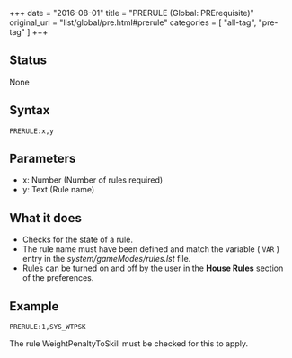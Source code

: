 +++
date = "2016-08-01"
title = "PRERULE (Global: PRErequisite)"
original_url = "list/global/pre.html#prerule"
categories = [ "all-tag", "pre-tag" ]
+++

## Status

None

## Syntax

`PRERULE:x,y`

## Parameters

-   x: Number (Number of rules required)
-   y: Text (Rule name)



What it does
------------

-   Checks for the state of a rule.
-   The rule name must have been defined and match the variable (
    `VAR` ) entry in the *system/gameModes/rules.lst* file.
-   Rules can be turned on and off by the user in the **House Rules**
    section of the preferences.

Example
-------

`PRERULE:1,SYS_WTPSK`

The rule WeightPenaltyToSkill must be checked for this to apply.

